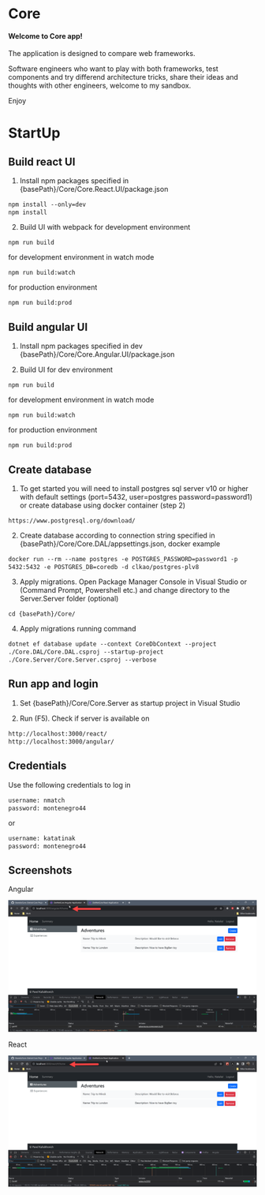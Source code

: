 # Core
<h4>Welcome to Core app!</h4>

<p>The application is designed to compare web frameworks. 
</p>
<p>Software engineers who want to play with both frameworks, test components and try differend architecture tricks, share their ideas and thoughts with other engineers, welcome to my sandbox.</p>

<p>Enjoy</p>

# StartUp

<h2>Build react UI</h2>

1. Install npm packages specified in {basePath}/Core/Core.React.UI/package.json
```
npm install --only=dev
npm install
```

2. Build UI with webpack
for development environment
```
npm run build
```
for development environment in watch mode
```
npm run build:watch
```
for production environment
```
npm run build:prod
```

<h2>Build angular UI</h2>

1. Install npm packages specified in dev {basePath}/Core/Core.Angular.UI/package.json

2. Build UI
for dev environment
```
npm run build
```
for development environment in watch mode
```
npm run build:watch
```
for production environment
```
npm run build:prod
```

<h2>Create database</h2>

1. To get started you will need to install postgres sql server v10 or higher with default settings (port=5432, user=postgres password=password1) or create database using docker container (step 2)
```
https://www.postgresql.org/download/
```

2. Create database according to connection string specified in {basePath}/Core/Core.DAL/appsettings.json, docker example

```
docker run --rm --name postgres -e POSTGRES_PASSWORD=password1 -p 5432:5432 -e POSTGRES_DB=coredb -d clkao/postgres-plv8
```

3. Apply migrations. Open Package Manager Console in Visual Studio or (Command Prompt, Powershell etc.) and change directory to the Server.Server folder (optional)
```
cd {basePath}/Core/
```

4. Apply migrations running command
```
dotnet ef database update --context CoreDbContext --project ./Core.DAL/Core.DAL.csproj --startup-project ./Core.Server/Core.Server.csproj --verbose
```

<h2>Run app and login</h2>

1. Set {basePath}/Core/Core.Server as startup project in Visual Studio

2. Run (F5). Check if server is available on

```
http://localhost:3000/react/
http://localhost:3000/angular/
```

<h2>Credentials</h2>

Use the following credentials to log in
```
username: nmatch
password: montenegro44
```
or
```
username: katatinak
password: montenegro44
```

<h2>Screenshots</h2>

<p>Angular</p>

![alt text](https://github.com/Stanols/Core/blob/master/CoreProjectAngular.png?raw=true)

<p>React</p>

![alt text](https://github.com/Stanols/Core/blob/master/CoreProjectReact.png?raw=true)
